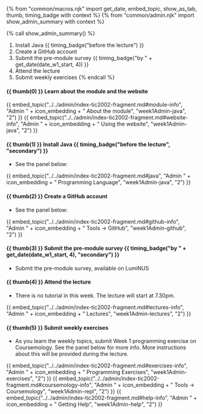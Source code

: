{% from "common/macros.njk" import get_date, embed_topic, show_as_tab, thumb, timing_badge with context %}
{% from "common/admin.njk" import show_admin_summary with context %}

{% call show_admin_summary() %}
1. Install Java {{ timing_badge("before the lecture") }}
1. Create a GitHub account
1. Submit the pre-module survey  {{ timing_badge("by " + get_date(date_w1_start, 4)) }}
1. Attend the lecture
1. Submit weekly exercises
{% endcall %}

#### {{ thumb(0) }} Learn about the module and the website

{{ embed_topic("../../admin/index-tic2002-fragment.md#module-info", "Admin " + icon_embedding + " About the module", "week1Admin-java", "2") }}
{{ embed_topic("../../admin/index-tic2002-fragment.md#website-info", "Admin " + icon_embedding + " Using the website", "week1Admin-java", "2") }}


#### {{ thumb(1) }} Install Java {{ timing_badge("before the lecture", "secondary") }}

* See the panel below:

{{ embed_topic("../../admin/index-tic2002-fragment.md#java", "Admin " + icon_embedding + " Programming Language", "week1Admin-java", "2") }}


#### {{ thumb(2) }} Create a GitHub account

* See the panel below:

{{ embed_topic("../../admin/index-tic2002-fragment.md#github-info", "Admin " + icon_embedding + " Tools → GitHub", "week1Admin-github", "2") }}


#### {{ thumb(3) }} Submit the pre-module survey  {{ timing_badge("by " + get_date(date_w1_start, 4), "secondary") }}

* Submit the pre-module survey, available on LumiNUS

#### {{ thumb(4) }} Attend the lecture
* There is no tutorial in this week. The lecture will start at 7.30pm.

{{ embed_topic("../../admin/index-tic2002-fragment.md#lectures-info", "Admin " + icon_embedding + " Lectures", "week1Admin-lectures", "2") }}


#### {{ thumb(5) }} Submit weekly exercises

* As you learn the weekly topics, submit Week 1 programming exercise on Coursemology. See the panel below for more info. More instructions about this will be provided during the lecture.


{{ embed_topic("../../admin/index-tic2002-fragment.md#exercises-info", "Admin " + icon_embedding + " Programming Exercises", "week1Admin-exercises", "2") }}
{{ embed_topic("../../admin/index-tic2002-fragment.md#coursemology-info", "Admin " + icon_embedding + " Tools → Coursemology", "week1Admin-repl", "2") }}
{{ embed_topic("../../admin/index-tic2002-fragment.md#help-info", "Admin " + icon_embedding + " Getting Help", "week1Admin-help", "2") }}
